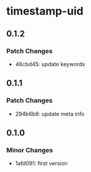# timestamp-uid

## 0.1.2

### Patch Changes

- 46cbd45: update keywords

## 0.1.1

### Patch Changes

- 294b6b8: update meta info

## 0.1.0

### Minor Changes

- 1afd091: first version
